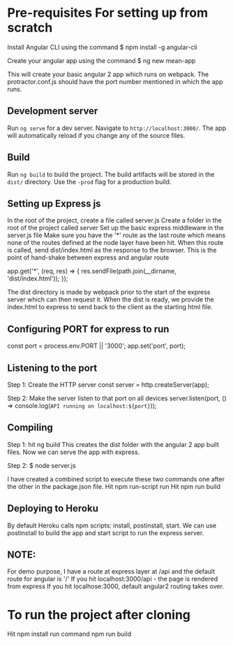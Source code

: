 # Pre-requisites For setting up from scratch

Install Angular CLI using the command
$ npm install -g angular-cli

Create your angular app using the command
$ ng new mean-app

This will create your basic angular 2 app which runs on webpack. The protractor.conf.js should have the port number mentioned in which the
app runs.


## Development server
Run `ng serve` for a dev server. Navigate to `http://localhost:3000/`. The app will automatically reload if you change any of the source files.

## Build

Run `ng build` to build the project. The build artifacts will be stored in the `dist/` directory. Use the `-prod` flag for a production build.

## Setting up Express js

In the root of the project, create a file called server.js
Create a folder in the root of the project called server
Set up the basic express middleware in the server.js file
Make sure you have the '*' route as the last route which means none of the routes defined at the node layer have been hit. 
When this route is called, send dist/index.html as the response to the browser.
This is the point of hand-shake between express and angular route

app.get('*', (req, res) => {
  res.sendFile(path.join(__dirname, 'dist/index.html'));
});

The dist directory is made by webpack prior to the start of the express server which can then request it.
When the dist is ready, we provide the index.html to express to send back to the client as the starting html file.

## Configuring PORT for express to run

const port = process.env.PORT || '3000';
app.set('port', port);

## Listening to the port

Step 1: Create the HTTP server
const server = http.createServer(app);

Step 2: Make the server listen to that port on all devices
server.listen(port, () => console.log(`API running on localhost:${port}`));

## Compiling

Step 1: hit ng build
This creates the dist folder with the angular 2 app built files. Now we can serve the app with express.

Step 2: $ node server.js

I have created a combined script to execute these two commands one after the other in the package.json file.
Hit npm run-script run
Hit npm run build

## Deploying to Heroku

By default Heroku calls npm scripts: install, postinstall, start.
We can use postinstall to build the app and start script to run the express server. 

## NOTE:

For demo purpose, I have a route at express layer at /api and the default route for angular is '/'
If you hit localhost:3000/api - the page is rendered from express
If you hit localhose:3000, default angular2 routing takes over.

# To run the project after cloning

Hit npm install
run command npm run build
